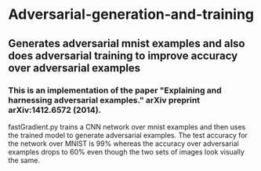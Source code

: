 # Adversarial-generation-and-training
## Generates adversarial mnist examples and also does adversarial training to improve accuracy over adversarial examples

### This is an implementation of the paper "Explaining and harnessing adversarial examples." arXiv preprint arXiv:1412.6572 (2014).

fastGradient.py trains a CNN network over mnist examples and then uses the trained model to generate adversarial examples.
The test accuracy for the network over MNIST is 99% whereas the accuracy over adversarial examples drops to 60% even though the two sets of images look visually the same.



